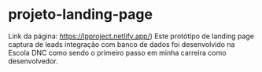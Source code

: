 # projeto-landing-page
Link da página: https://lpproject.netlify.app/)
Este protótipo de landing page captura de leads integração com banco de dados foi desenvolvido na Escola DNC como sendo o primeiro passo em minha carreira como desenvolvedor.


